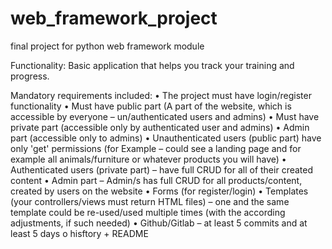# web_framework_project
final project for python web framework module


Functionality: 
Basic application that helps you track your training and progress.

Mandatory requirements included:
•	The project must have login/register functionality
•	Must have public part (A part of the website, which is accessible by everyone – un/authenticated users and admins)
•	Must have private part (accessible only by authenticated user and admins)
•	Admin part (accessible only to admins)
•	Unauthenticated users (public part) have only 'get' permissions (for Example – could see а landing page and for example all animals/furniture or whatever products you will have)
•	Authenticated users (private part) – have full CRUD for all of their created content
•	Admin part – Admin/s has full CRUD for all products/content, created by users on the website
•	Forms (for register/login)
•	Templates (your controllers/views must return HTML files) – one and the same template could be re-used/used multiple times (with the according adjustments, if such needed)
•	Github/Gitlab – at least 5 commits and at least 5 days o hisftory + README
